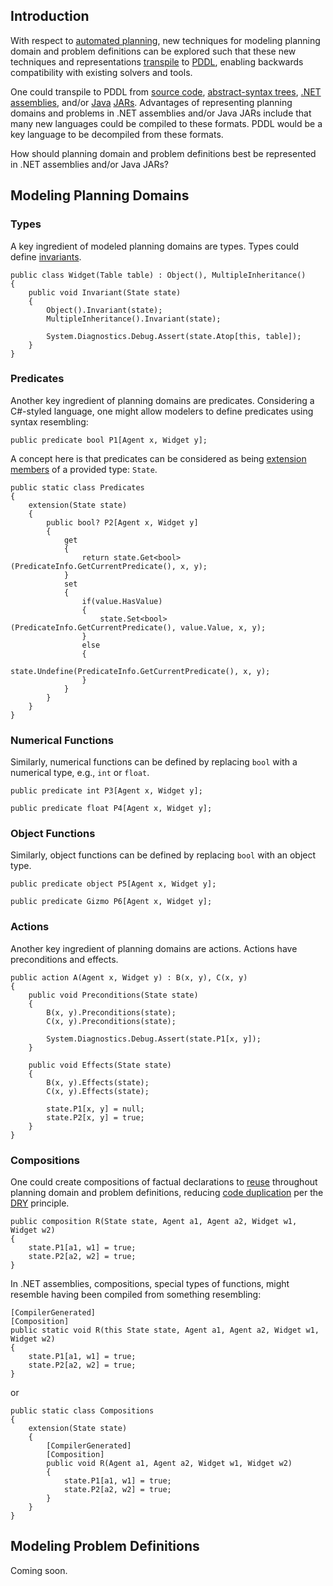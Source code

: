 ## Introduction

With respect to [automated planning](https://en.wikipedia.org/wiki/Automated_planning_and_scheduling), new techniques for modeling planning domain and problem definitions can be explored such that these new techniques and representations [transpile](https://en.wikipedia.org/wiki/Source-to-source_compiler) to [PDDL](https://en.wikipedia.org/wiki/PDDL), enabling backwards compatibility with existing solvers and tools.

One could transpile to PDDL from [source code](https://en.wikipedia.org/wiki/Source_code), [abstract-syntax trees](https://en.wikipedia.org/wiki/Abstract_syntax_tree), [.NET](https://en.wikipedia.org/wiki/.NET_Framework) [assemblies](https://en.wikipedia.org/wiki/Assembly_(CLI)), and/or [Java](https://en.wikipedia.org/wiki/Java_(programming_language)) [JARs](https://en.wikipedia.org/wiki/JAR_(file_format)). Advantages of representing planning domains and problems in .NET assemblies and/or Java JARs include that many new languages could be compiled to these formats. PDDL would be a key language to be decompiled from these formats.

How should planning domain and problem definitions best be represented in .NET assemblies and/or Java JARs?

## Modeling Planning Domains

### Types

A key ingredient of modeled planning domains are types. Types could define [invariants](https://en.wikipedia.org/wiki/Invariant_(mathematics)#Invariants_in_computer_science).

```
public class Widget(Table table) : Object(), MultipleInheritance()
{
    public void Invariant(State state)
    {
        Object().Invariant(state);
        MultipleInheritance().Invariant(state);

        System.Diagnostics.Debug.Assert(state.Atop[this, table]);
    }
}
```

### Predicates

Another key ingredient of planning domains are predicates. Considering a C#-styled language, one might allow modelers to define predicates using syntax resembling:

```
public predicate bool P1[Agent x, Widget y];
```

A concept here is that predicates can be considered as being [extension members](https://devblogs.microsoft.com/dotnet/csharp-exploring-extension-members/) of a provided type: `State`.

```
public static class Predicates
{
    extension(State state)
    {
        public bool? P2[Agent x, Widget y]
        {
            get
            {
                return state.Get<bool>(PredicateInfo.GetCurrentPredicate(), x, y);
            }
            set
            {
                if(value.HasValue)
                {
                    state.Set<bool>(PredicateInfo.GetCurrentPredicate(), value.Value, x, y);
                }
                else
                {
                    state.Undefine(PredicateInfo.GetCurrentPredicate(), x, y);
                }
            }
        }
    }
}
```

### Numerical Functions

Similarly, numerical functions can be defined by replacing `bool` with a numerical type, e.g., `int` or `float`.

```
public predicate int P3[Agent x, Widget y];
```
```
public predicate float P4[Agent x, Widget y];
```

### Object Functions

Similarly, object functions can be defined by replacing `bool` with an object type.

```
public predicate object P5[Agent x, Widget y];
```
```
public predicate Gizmo P6[Agent x, Widget y];
```

### Actions

Another key ingredient of planning domains are actions. Actions have preconditions and effects.

```
public action A(Agent x, Widget y) : B(x, y), C(x, y)
{
    public void Preconditions(State state)
    {
        B(x, y).Preconditions(state);
        C(x, y).Preconditions(state);

        System.Diagnostics.Debug.Assert(state.P1[x, y]);
    }

    public void Effects(State state)
    {
        B(x, y).Effects(state);
        C(x, y).Effects(state);

        state.P1[x, y] = null;
        state.P2[x, y] = true;
    }
}
```

### Compositions

One could create compositions of factual declarations to [reuse](https://en.wikipedia.org/wiki/Code_reuse) throughout planning domain and problem definitions, reducing [code duplication](https://en.wikipedia.org/wiki/Duplicate_code) per the [DRY](https://en.wikipedia.org/wiki/Don%27t_repeat_yourself) principle.

```
public composition R(State state, Agent a1, Agent a2, Widget w1, Widget w2)
{
    state.P1[a1, w1] = true;
    state.P2[a2, w2] = true;
}
```

In .NET assemblies, compositions, special types of functions, might resemble having been compiled from something resembling:

```
[CompilerGenerated]
[Composition]
public static void R(this State state, Agent a1, Agent a2, Widget w1, Widget w2)
{
    state.P1[a1, w1] = true;
    state.P2[a2, w2] = true;
}
```
or
```
public static class Compositions
{
    extension(State state)
    {
        [CompilerGenerated]
        [Composition]
        public void R(Agent a1, Agent a2, Widget w1, Widget w2)
        {
            state.P1[a1, w1] = true;
            state.P2[a2, w2] = true;
        }
    }
}
```

## Modeling Problem Definitions

Coming soon.
